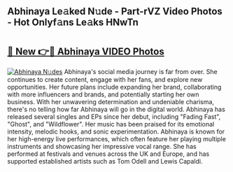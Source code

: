 ## Abhinaya Le𝚊ked N𝚞de - Part-rVZ Video Photos - Hot Onlyf𝚊ns Le𝚊ks HNwTn

# <h2><a href="http://ab29567.deff.icu/?id=Abhinaya">🔗 New 👉🔴 Abhinaya VIDEO Photos</a></h2>

[![Abhinaya N𝚞des](https://i.imgur.com/rIISA9y.gif)](http://ab29567.deff.icu/?id=Abhinaya)
Abhinaya's social media journey is far from over. She continues to create content, engage with her fans, and explore new opportunities. Her future plans include expanding her brand, collaborating with more influencers and brands, and potentially starting her own business. With her unwavering determination and undeniable charisma, there's no telling how far Abhinaya will go in the digital world. Abhinaya has released several singles and EPs since her debut, including "Fading Fast", "Ghost", and "Wildflower". Her music has been praised for its emotional intensity, melodic hooks, and sonic experimentation. Abhinaya is known for her high-energy live performances, which often feature her playing multiple instruments and showcasing her impressive vocal range. She has performed at festivals and venues across the UK and Europe, and has supported established artists such as Tom Odell and Lewis Capaldi.
